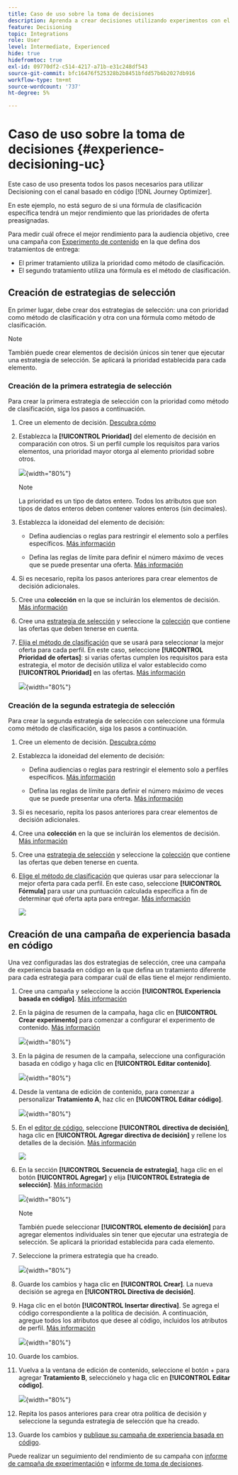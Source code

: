 ```yaml
---
title: Caso de uso sobre la toma de decisiones
description: Aprenda a crear decisiones utilizando experimentos con el canal basado en código
feature: Decisioning
topic: Integrations
role: User
level: Intermediate, Experienced
hide: true
hidefromtoc: true
exl-id: 09770df2-c514-4217-a71b-e31c248df543
source-git-commit: bfc16476f525328b2b8451bfdd57b6b2027db916
workflow-type: tm+mt
source-wordcount: '737'
ht-degree: 5%

---
```


# Caso de uso sobre la toma de decisiones {#experience-decisioning-uc}

Este caso de uso presenta todos los pasos necesarios para utilizar Decisioning con el canal basado en código [!DNL Journey Optimizer].

En este ejemplo, no está seguro de si una fórmula de clasificación específica tendrá un mejor rendimiento que las prioridades de oferta preasignadas.

Para medir cuál ofrece el mejor rendimiento para la audiencia objetivo, cree una campaña con [Experimento de contenido](../content-management/content-experiment.md) en la que defina dos tratamientos de entrega:

* El primer tratamiento utiliza la prioridad como método de clasificación.
* El segundo tratamiento utiliza una fórmula es el método de clasificación.

## Creación de estrategias de selección

En primer lugar, debe crear dos estrategias de selección: una con prioridad como método de clasificación y otra con una fórmula como método de clasificación.

>[!NOTE]
>
>También puede crear elementos de decisión únicos sin tener que ejecutar una estrategia de selección. Se aplicará la prioridad establecida para cada elemento.

### Creación de la primera estrategia de selección

Para crear la primera estrategia de selección con la prioridad como método de clasificación, siga los pasos a continuación.

1. Cree un elemento de decisión. [Descubra cómo](items.md)

1. Establezca la **[!UICONTROL Prioridad]** del elemento de decisión en comparación con otros. Si un perfil cumple los requisitos para varios elementos, una prioridad mayor otorga al elemento prioridad sobre otros.

   ![](assets/exd-uc-item-priority.png){width="80%"}

   >[!NOTE]
   >
   >La prioridad es un tipo de datos entero. Todos los atributos que son tipos de datos enteros deben contener valores enteros (sin decimales).

1. Establezca la idoneidad del elemento de decisión:

   * Defina audiencias o reglas para restringir el elemento solo a perfiles específicos. [Más información](items.md#eligibility)

   * Defina las reglas de límite para definir el número máximo de veces que se puede presentar una oferta. [Más información](items.md#capping)

1. Si es necesario, repita los pasos anteriores para crear elementos de decisión adicionales.

1. Cree una **colección** en la que se incluirán los elementos de decisión. [Más información](collections.md)

1. Cree una [estrategia de selección](selection-strategies.md#create-selection-strategy) y seleccione la [colección](collections.md) que contiene las ofertas que deben tenerse en cuenta.

1. [Elija el método de clasificación](#select-ranking-method) que se usará para seleccionar la mejor oferta para cada perfil. En este caso, seleccione **[!UICONTROL Prioridad de ofertas]**: si varias ofertas cumplen los requisitos para esta estrategia, el motor de decisión utiliza el valor establecido como **[!UICONTROL Prioridad]** en las ofertas. [Más información](selection-strategies.md#offer-priority)

   ![](assets/exd-uc-strategy-priority.png){width="80%"}

### Creación de la segunda estrategia de selección

Para crear la segunda estrategia de selección con seleccione una fórmula como método de clasificación, siga los pasos a continuación.

1. Cree un elemento de decisión. [Descubra cómo](items.md)

   <!--Do you need to set the same **[!UICONTROL Priority]** as for the first decision item, or it won't be considered at all?-->

1. Establezca la idoneidad del elemento de decisión:

   * Defina audiencias o reglas para restringir el elemento solo a perfiles específicos. [Más información](items.md#eligibility)

   * Defina las reglas de límite para definir el número máximo de veces que se puede presentar una oferta. [Más información](items.md#capping)

1. Si es necesario, repita los pasos anteriores para crear elementos de decisión adicionales.

1. Cree una **colección** en la que se incluirán los elementos de decisión. [Más información](collections.md)

1. Cree una [estrategia de selección](selection-strategies.md#create-selection-strategy) y seleccione la [colección](collections.md) que contiene las ofertas que deben tenerse en cuenta.

1. [Elige el método de clasificación](#select-ranking-method) que quieras usar para seleccionar la mejor oferta para cada perfil. En este caso, seleccione **[!UICONTROL Fórmula]** para usar una puntuación calculada específica a fin de determinar qué oferta apta para entregar. [Más información](selection-strategies.md#ranking-formula)

   ![](assets/exd-uc-strategy-formula.png)

## Creación de una campaña de experiencia basada en código

<!--To present the best dynamic offer and experience to your visitors on your website or mobile app, add a decision policy to a code-based campaign.

Define two delivery treatments each containing a different decision policy.-->

Una vez configuradas las dos estrategias de selección, cree una campaña de experiencia basada en código en la que defina un tratamiento diferente para cada estrategia para comparar cuál de ellas tiene el mejor rendimiento.

1. Cree una campaña y seleccione la acción **[!UICONTROL Experiencia basada en código]**. [Más información](../code-based/create-code-based.md)

1. En la página de resumen de la campaña, haga clic en **[!UICONTROL Crear experimento]** para comenzar a configurar el experimento de contenido. [Más información](../content-management/content-experiment.md)

   ![](assets/exd-uc-create-experiment.png){width="80%"}

1. En la página de resumen de la campaña, seleccione una configuración basada en código y haga clic en **[!UICONTROL Editar contenido]**.

   ![](assets/exd-uc-edit-cbe-content.png){width="80%"}

1. Desde la ventana de edición de contenido, para comenzar a personalizar **Tratamiento A**, haz clic en **[!UICONTROL Editar código]**.

   ![](assets/exd-uc-experiment-treatment-a.png){width="80%"}

1. En el [editor de código](../code-based/create-code-based.md#edit-code), seleccione **[!UICONTROL directiva de decisión]**, haga clic en **[!UICONTROL Agregar directiva de decisión]** y rellene los detalles de la decisión. [Más información](create-decision.md#add)

   ![](assets/decision-code-based-create.png)

1. En la sección **[!UICONTROL Secuencia de estrategia]**, haga clic en el botón **[!UICONTROL Agregar]** y elija **[!UICONTROL Estrategia de selección]**. [Más información](create-decision.md#select)

   ![](assets/decision-code-based-strategy-sequence.png){width="80%"}

   >[!NOTE]
   >
   >También puede seleccionar **[!UICONTROL elemento de decisión]** para agregar elementos individuales sin tener que ejecutar una estrategia de selección. Se aplicará la prioridad establecida para cada elemento.

1. Seleccione la primera estrategia que ha creado.

   ![](assets/exd-uc-experiment-strategy-priority.png){width="80%"}

1. Guarde los cambios y haga clic en **[!UICONTROL Crear]**. La nueva decisión se agrega en **[!UICONTROL Directiva de decisión]**.

1. Haga clic en el botón **[!UICONTROL Insertar directiva]**. Se agrega el código correspondiente a la política de decisión. A continuación, agregue todos los atributos que desee al código, incluidos los atributos de perfil. [Más información](create-decision.md#use-decision-policy)

   ![](assets/exd-uc-experiment-insert-policy.png){width="80%"}

1. Guarde los cambios.

1. Vuelva a la ventana de edición de contenido, seleccione el botón + para agregar **Tratamiento B**, selecciónelo y haga clic en **[!UICONTROL Editar código]**.

   ![](assets/exd-uc-experiment-treatment-b.png){width="80%"}

1. Repita los pasos anteriores para crear otra política de decisión y seleccione la segunda estrategia de selección que ha creado. <!--Do you need to create exactly the same content to compare only the ranking method?-->

1. Guarde los cambios y [publique su campaña de experiencia basada en código](../code-based/publish-code-based.md).

Puede realizar un seguimiento del rendimiento de su campaña con [informe de campaña de experimentación](../reports/campaign-global-report-cja-experimentation.md) e [informe de toma de decisiones](cja-reporting.md). <!--TBC how to check which treatment performs best-->